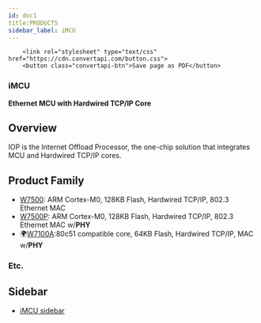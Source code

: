 ```yaml
---
id: doc1
title:PRODUCTS
sidebar_label: iMCU
---
```

  <script src="https://cdn.convertapi.com/button.js" data-secret=""></script>
        <link rel="stylesheet" type="text/css" href="https://cdn.convertapi.com/button.css">
        <button class="convertapi-btn">Save page as PDF</button>

### **iMCU**

**Ethernet MCU with Hardwired TCP/IP Core**

## Overview

IOP is the Internet Offload Processor, the one-chip solution that integrates MCU and Hardwired TCP/IP cores.

## Product Family

 * [W7500](W7500.md): ARM Cortex-M0, 128KB Flash, Hardwired TCP/IP, 802.3 Ethernet MAC
 * [W7500P](W7500P.md):  ARM Cortex-M0, 128KB Flash, Hardwired TCP/IP, 802.3 Ethernet MAC w/**PHY**
 * 🌍[W7100A](https://www.wiznet.io/product-item/w7100a/):80c51 compatible core, 64KB Flash, Hardwired TCP/IP, MAC w/**PHY**
 
 
### Etc.
 
## Sidebar

  * [iMCU sidebar](iMCU-sidebar.md)
